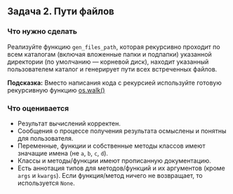 ## Задача 2. Пути файлов
### Что нужно сделать
Реализуйте функцию `gen_files_path`, которая рекурсивно проходит по всем каталогам (включая вложенные папки и подпапки) указанной директории (по умолчанию — корневой диск), находит указанный пользователем каталог и генерирует пути всех встреченных файлов.   

**Подсказка:**
Вместо написания кода с рекурсией используйте готовую рекурсивную функцию [os.walk()](https://docs.python.org/3/library/os.html#os.walk)


### Что оценивается
- Результат вычислений корректен.
- Сообщения о процессе получения результата осмыслены и понятны для пользователя.
- Переменные, функции и собственные методы классов имеют значащие имена (не `a`, `b`, `c`, `d`).
- Классы и методы/функции имеют прописанную документацию.
- Есть аннотация типов для методов/функций и их аргументов (кроме `args` и `kwargs`). Если функция/метод ничего не возвращает, то используется `None`.

